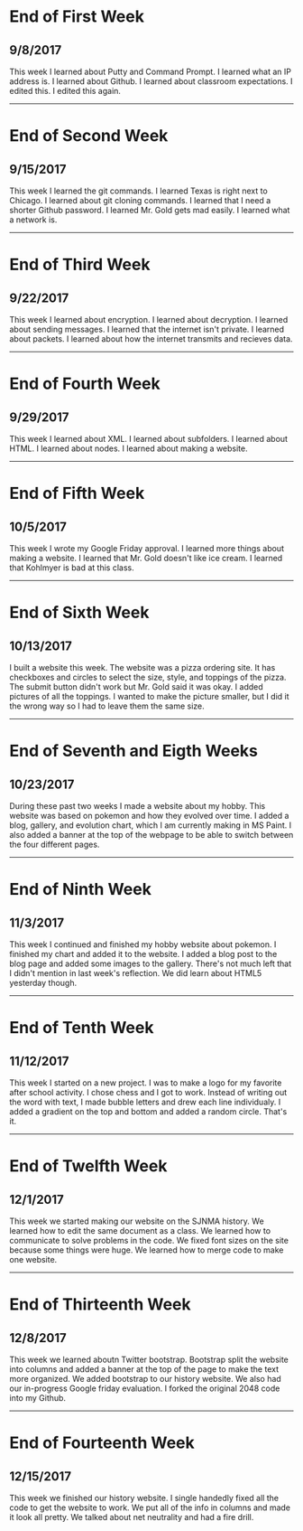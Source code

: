 # End of First Week
## 9/8/2017
This week I learned about Putty and Command Prompt. I learned what an IP address is. I learned about Github. I learned about classroom expectations.
I edited this. I edited this again.

---

# End of Second Week
## 9/15/2017
This week I learned the git commands. I learned Texas is right next to Chicago.
I learned about git cloning commands. I learned that I need a shorter Github
password. I learned Mr. Gold gets mad easily. I learned what a network is.

---

# End of Third Week
## 9/22/2017
This week I learned about encryption. I learned about decryption. I learned about sending messages. I learned that the internet isn't private. I learned
about packets. I learned about how the internet transmits and recieves data.

---

# End of Fourth Week
## 9/29/2017
This week I learned about XML. I learned about subfolders. I learned about 
HTML. I learned about nodes. I learned about making a website.

---

# End of Fifth Week
## 10/5/2017
This week I wrote my Google Friday approval. I learned more things about making a website. I learned that Mr. Gold doesn't like ice cream. 
I learned that Kohlmyer is bad at this class.

---

# End of Sixth Week
## 10/13/2017
I built a website this week. The website was a pizza ordering site. It has checkboxes and circles to select the size, style, and toppings of the pizza.
The submit button didn't work but Mr. Gold said it was okay. I added pictures of all the toppings. I wanted to make the picture smaller, but I did it the
wrong way so I had to leave them the same size.

---

# End of Seventh and Eigth Weeks
## 10/23/2017 
During these past two weeks I made a website about my hobby. This website was
based on pokemon and how they evolved over time. I added a blog, gallery, and
evolution chart, which I am currently making in MS Paint. I also added a
banner at the top of the webpage to be able to switch between the four 
different pages.

---

# End of Ninth Week
## 11/3/2017
This week I continued and finished my hobby website about pokemon. I finished 
my chart and added it to the website. I added a blog post to the blog page and
added some images to the gallery. There's not much left that I didn't mention 
in last week's reflection. We did learn about HTML5 yesterday though.

---

# End of Tenth Week
## 11/12/2017
This week I started on a new project. I was to make a logo for my favorite 
after school activity. I chose chess and I got to work. Instead of writing
out the word with text, I made bubble letters and drew each line individualy.
I added a gradient on the top and bottom and added a random circle. That's it.

---

# End of Twelfth Week
## 12/1/2017
This week we started making our website on the SJNMA history. We learned how
to edit the same document as a class. We learned how to communicate to solve 
problems in the code. We fixed font sizes on the site because some things
were huge. We learned how to merge code to make one website.

---

# End of Thirteenth Week
## 12/8/2017
This week we learned aboutn Twitter bootstrap. Bootstrap split the website
into columns and added a banner at the top of the page to make the text more
organized. We added bootstrap to our history website. We also had our 
in-progress Google friday evaluation. I forked the original 2048 code into my
Github.

---

# End of Fourteenth Week
## 12/15/2017
This week we finished our history website. I single handedly fixed all the 
code to get the website to work. We put all of the info in columns and 
made it look all pretty. We talked about net neutrality and had a fire drill.

